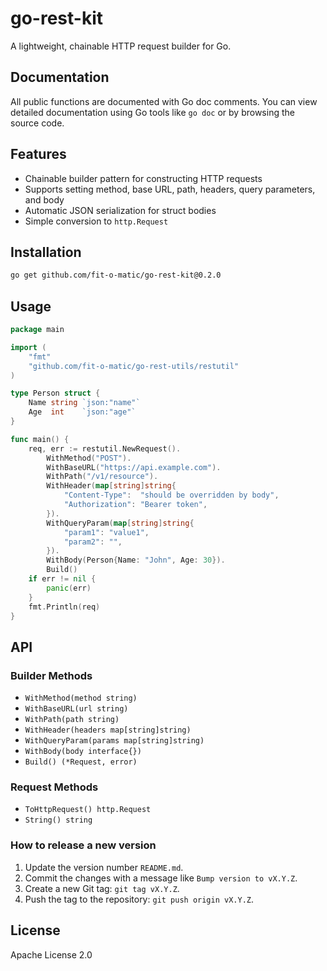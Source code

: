 


# go-rest-kit

A lightweight, chainable HTTP request builder for Go.

## Documentation

All public functions are documented with Go doc comments. You can view detailed documentation using Go tools like `go doc` or by browsing the source code.

## Features

- Chainable builder pattern for constructing HTTP requests
- Supports setting method, base URL, path, headers, query parameters, and body
- Automatic JSON serialization for struct bodies
- Simple conversion to `http.Request`

## Installation

```sh
go get github.com/fit-o-matic/go-rest-kit@0.2.0
```

## Usage

```go
package main

import (
	"fmt"
	"github.com/fit-o-matic/go-rest-utils/restutil"
)

type Person struct {
	Name string `json:"name"`
	Age  int    `json:"age"`
}

func main() {
	req, err := restutil.NewRequest().
		WithMethod("POST").
		WithBaseURL("https://api.example.com").
		WithPath("/v1/resource").
		WithHeader(map[string]string{
			"Content-Type":  "should be overridden by body",
			"Authorization": "Bearer token",
		}).
		WithQueryParam(map[string]string{
			"param1": "value1",
			"param2": "",
		}).
		WithBody(Person{Name: "John", Age: 30}).
		Build()
	if err != nil {
		panic(err)
	}
	fmt.Println(req)
}
```

## API

### Builder Methods

- `WithMethod(method string)`
- `WithBaseURL(url string)`
- `WithPath(path string)`
- `WithHeader(headers map[string]string)`
- `WithQueryParam(params map[string]string)`
- `WithBody(body interface{})`
- `Build() (*Request, error)`

### Request Methods

- `ToHttpRequest() http.Request`
- `String() string`

### How to release a new version

1. Update the version number `README.md`.
2. Commit the changes with a message like `Bump version to vX.Y.Z`.
3. Create a new Git tag: `git tag vX.Y.Z`.
4. Push the tag to the repository: `git push origin vX.Y.Z`.

## License

Apache License 2.0
